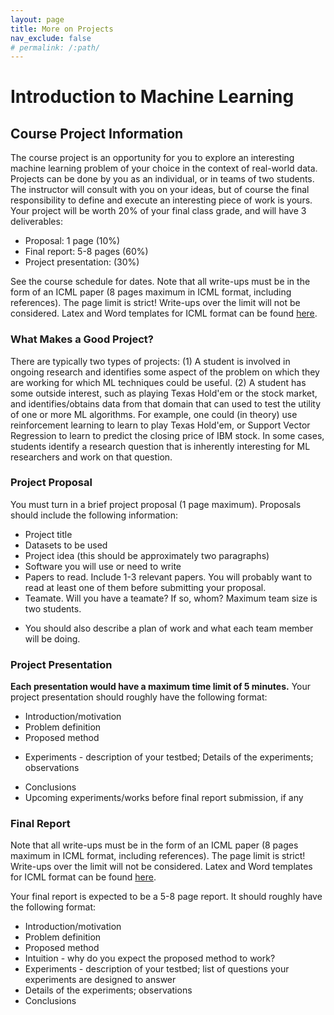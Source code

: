 ```yaml
---
layout: page
title: More on Projects
nav_exclude: false
# permalink: /:path/
---
```


# Introduction to Machine Learning
## Course Project Information
The course project is an opportunity for you to explore an interesting machine learning problem of your choice in the context of real-world data. Projects can be done by you as an individual, or in teams of two students. The instructor will consult with you on your ideas, but of course the final responsibility to define and execute an interesting piece of work is yours. Your project will be worth 20% of your final class grade, and will have 3 deliverables:
- Proposal: 1 page (10%)
- Final report: 5-8 pages (60%)
- Project presentation: (30%)

See the course schedule for dates.
Note that all write-ups must be in the form of an ICML paper (8 pages maximum in ICML format, including references). The page limit is strict! Write-ups over the limit will not be considered. Latex and Word templates for ICML format can be found [here](https://icml.cc/2012/files/icml2012stylefiles.zip).

### What Makes a Good Project?
There are typically two types of projects: (1) A student is involved in ongoing research and identifies some aspect of the problem on which they are working for which ML techniques could be useful. (2) A student has some outside interest, such as playing Texas Hold'em or the stock market, and identifies/obtains data from that domain that can used to test the utility of one or more ML algorithms. For example, one could (in theory) use reinforcement learning to learn to play Texas Hold'em, or Support Vector Regression to learn to predict the closing price of IBM stock. In some cases, students identify a research question that is inherently interesting for ML researchers and work on that question.

### Project Proposal
You must turn in a brief project proposal (1 page maximum). Proposals should include the following information:
- Project title
- Datasets to be used
- Project idea (this should be approximately two paragraphs)
- Software you will use or need to write
- Papers to read. Include 1-3 relevant papers. You will probably want to read at least one of them before submitting your proposal.
- Teamate. Will you have a teamate? If so, whom? Maximum team size is two students.
<!-- - What will you complete for the mid-term report? Experimental results of some kind are expected here.  -->
- You should also describe a plan of work and what each team member will be doing.

<!-- Mid-term Report
This should be a 3-4 page short report, and it serves as a check-point. It should consist of the same sections as your final report (introduction, related work, method, experiments, conclusions), with a few sections "under construction". Specifically, the introduction and related work sections should be in their final form; the section on the proposed method should be almost finished; the sections on the experiments and conclusions will have whatever results you have obtained, as well as place-holders for the results you plan/hope to obtain. This report will be graded as follows:
25% for introduction and related work sections
50% for proposed method (should be almost finished)
20% for the design of upcoming experiments
5% for the plan of activities (in an appendix, please show the old one and the revised one, along with the planned activities of each group member) -->

### Project Presentation
**Each presentation would have a maximum time limit of 5 minutes.** Your project presentation should roughly have the following format:
- Introduction/motivation
- Problem definition
- Proposed method
<!-- - Intuition - why do you expect the proposed method to work? -->
- Experiments - description of your testbed; Details of the experiments; observations
<!-- list of questions your experiments are designed to answer -->
- Conclusions
- Upcoming experiments/works before final report submission, if any

### Final Report
Note that all write-ups must be in the form of an ICML paper (8 pages maximum in ICML format, including references). The page limit is strict! Write-ups over the limit will not be considered. Latex and Word templates for ICML format can be found [here](https://icml.cc/2012/files/icml2012stylefiles.zip).

Your final report is expected to be a 5-8 page report. It should roughly have the following format:
- Introduction/motivation
- Problem definition
- Proposed method
- Intuition - why do you expect the proposed method to work?
- Experiments - description of your testbed; list of questions your experiments are designed to answer
- Details of the experiments; observations
- Conclusions